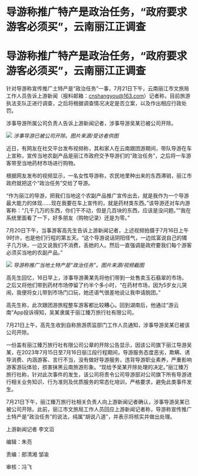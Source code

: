 # 导游称推广特产是政治任务，“政府要求游客必须买”，云南丽江正调查

# 导游称推广特产是政治任务，“政府要求游客必须买”，云南丽江正调查

针对导游称宣传推广土特产是“政治任务”一事，7月21日下午，云南丽江市文旅局工作人员告诉上游新闻（报料邮箱：cnshangyou@163.com）记者称，目前旅游执法支队正进行调查，之后将根据调查情况决定是否立案，以及作出相应行政处罚。

涉事导游所属公司负责人告诉上游新闻记者，涉事导游吴某已被公司开除。

![](https://inews.gtimg.com/om_bt/OGyBdu2hT4ZTxhtqNKKvw2BTjDZdnFDzT0WOLukyrE4k0AA/1000)
_涉事导游已被公司开除。图片来源/受访者供图_

近日，有网友在社交平台发布视频称，其和家人在云南跟团游期间，带队导游在车上宣称，宣传当地农副产品是丽江市政府交予导游们的“政治任务”，之后将一车游客带至当地药材市场进行购物。

根据网友发布的视频显示，一名女性导游称，农民地里种出来的东西滞销，丽江市政府就把这个“政治任务”交给了导游。

“作为丽江的导游，把我们当地这个农副产品推广宣传出去，就是我作为一个导游最大能力的体现……现在我要在车上宣传的，就是药材类东西。”该导游还对车内游客称：“几千几万的东西，你们干不动，但是几百块的东西，应该是没问题。”“我在系统里面看了一下，好多朋友（购物记录）还是为零。”

7月20日下午，当事游客高先生告诉上游新闻记者，上述视频拍摄于7月16日上午9时许，也是他们行程的第五天。“这个导游说话阴阳怪气，一边炫富说自己的镯子几万块，一边又说我们不消费，丢她的人。然后一直强调是政府要我们每个游客必须买当地的农副产品。”

![](https://inews.gtimg.com/om_bt/OL8qUKpNQH6OZLI51Ci0PPebU1eVk0lAiz50tAQk4qe8MAA/1000)
_导游称推广当地土特产是“政治任务”。图片来源/视频截图_

高先生回忆，16日早上，涉事导游黄某先将他们带到一处售卖玉石翡翠的市场，之后又将他们带到药材市场停留了约半个多小时，“在药材市场，因为5岁女儿哭闹，我便将女儿带到市场门口玩，她还语气很差地说让我申请脱团。”

高先生称，此次跟团游旅程整车游客都比较糟心。回到湖南后，他通过“游云南”App投诉得知，吴某隶属于丽江臻万旅行社有限公司。

7月21日上午，高先生收到自称旅游质监部门工作人员通知，涉事导游吴某已被该公司开除。

一份盖有丽江臻万旅行社有限公司公章的开除公告显示，因该公司旗下丽江导游吴某，在2023年7月15日至7月16日丽江段行程期间，导游服务态度恶劣，欺瞒、诱导消费、内涵游客、言行不当，没有做好导游服务，违背导游职业素养，严重影响游客游玩体验，损害抹黑云南旅游形象。“现给予吴某开除处理的决定。”丽江臻万旅行社称，针对此次事件的发生，该公司将责令公司导游部对公司旗下所有导游进行相关业务知识、行为准则及优质服务的常态化培训，严格要求，避免此类事件发生。

7月21日下午，丽江臻万旅行社相关负责人向上游新闻记者确认，涉事导游吴某已被公司开除。此前，丽江市文旅局工作人员回应上游新闻记者称，导游称宣传推广土特产是“政治任务”的说法，纯属“胡说八道”，并表示将核实并做出处理。

上游新闻记者 李文滔

编辑：朱亮

责编：郎清湘 邹渝

审核：冯飞

